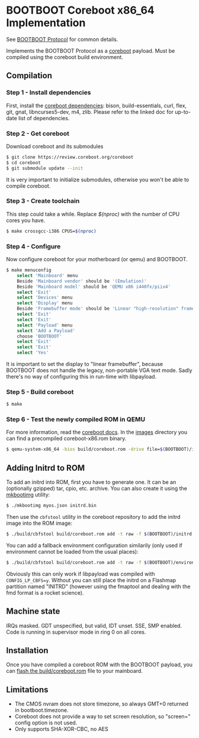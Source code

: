 BOOTBOOT Coreboot x86_64 Implementation
=======================================

See [BOOTBOOT Protocol](https://gitlab.com/bztsrc/bootboot) for common details.

Implements the BOOTBOOT Protocol as a [coreboot](https://coreboot.org) payload.
Must be compiled using the coreboot build environment.

Compilation
-----------

### Step 1 - Install dependencies

First, install the [coreboot dependencies](https://doc.coreboot.org/tutorial/part1.html): bison, build-essentials, curl,
flex, git, gnat, libncurses5-dev, m4, zlib. Please refer to the linked doc for up-to-date list of dependencies.

### Step 2 - Get coreboot

Download coreboot and its submodules
```sh
$ git clone https://review.coreboot.org/coreboot
$ cd coreboot
$ git submodule update --init
```
It is very important to initialize submodules, otherwise you won't be able to compile coreboot.

### Step 3 - Create toolchain

This step could take a while. Replace *$(nproc)* with the number of CPU cores you have.
```sh
$ make crossgcc-i386 CPUS=$(nproc)
```

### Step 4 - Configure

Now configure coreboot for your motherboard (or qemu) and BOOTBOOT.
```sh
$ make menuconfig
    select 'Mainboard' menu
    Beside 'Mainboard vendor' should be '(Emulation)'
    Beside 'Mainboard model' should be 'QEMU x86 i440fx/piix4'
    select 'Exit'
    select 'Devices' menu
    select 'Display' menu
    Beside 'Framebuffer mode' should be 'Linear "high-resolution" framebuffer'
    select 'Exit'
    select 'Exit'
    select 'Payload' menu
    select 'Add a Payload'
    choose 'BOOTBOOT'
    select 'Exit'
    select 'Exit'
    select 'Yes'
```
It is important to set the display to "linear framebuffer", because BOOTBOOT does not handle the legacy, non-portable VGA
text mode. Sadly there's no way of configuring this in run-time with libpayload.

### Step 5 - Build coreboot

```sh
$ make
```

### Step 6 - Test the newly compiled ROM in QEMU

For more information, read the [coreboot docs](https://doc.coreboot.org/mainboard/emulation/qemu-i440fx.html). In the
[images](https://gitlab.com/bztsrc/bootboot/tree/master/images) directory you can find a precompiled coreboot-x86.rom binary.
```sh
$ qemu-system-x86_64 -bios build/coreboot.rom -drive file=$(BOOTBOOT)/images/disk-x86.img,format=raw -serial stdio
```

Adding Initrd to ROM
--------------------

To add an initrd into ROM, first you have to generate one. It can be an (optionally gzipped) tar, cpio, etc. archive. You can
also create it using the [mkbootimg](https://gitlab.com/bztsrc/bootboot/tree/master/mkbootimg) utility:
```sh
$ ./mkbootimg myos.json initrd.bin
```
Then use the `cbfstool` utility in the coreboot repository to add the initrd image into the ROM image:
```sh
$ ./build/cbfstool build/coreboot.rom add -t raw -f $(BOOTBOOT)/initrd.bin -n bootboot/initrd
```
You can add a fallback environment configuration similarily (only used if environment cannot be loaded from the usual places):
```sh
$ ./build/cbfstool build/coreboot.rom add -t raw -f $(BOOTBOOT)/environment.txt -n bootboot/config
```
Obviously this can only work if libpayload was compiled with `CONFIG_LP_CBFS=y`. Without you can still place the initrd on
a Flashmap partition named "INITRD" (however using the fmaptool and dealing with the fmd format is a rocket science).

Machine state
-------------

IRQs masked. GDT unspecified, but valid, IDT unset. SSE, SMP enabled. Code is running in supervisor mode in ring 0 on all cores.

Installation
------------

Once you have compiled a coreboot ROM with the BOOTBOOT payload, you can
[flash the build/coreboot.rom](https://doc.coreboot.org/flash_tutorial/index.html) file to your mainboard.

Limitations
-----------

 - The CMOS nvram does not store timezone, so always GMT+0 returned in bootboot.timezone.
 - Coreboot does not provide a way to set screen resolution, so "screen=" config option is not used.
 - Only supports SHA-XOR-CBC, no AES

